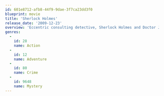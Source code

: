 ```yaml
---
id: 601e8712-afb8-44f9-9dae-3f7ca23dd3f0
blueprint: movie
title: 'Sherlock Holmes'
release_date: '2009-12-23'
overview: 'Eccentric consulting detective, Sherlock Holmes and Doctor John Watson battle to bring down a new nemesis and unravel a deadly plot that could destroy England.'
genres:
  -
    id: 28
    name: Action
  -
    id: 12
    name: Adventure
  -
    id: 80
    name: Crime
  -
    id: 9648
    name: Mystery
---
```


